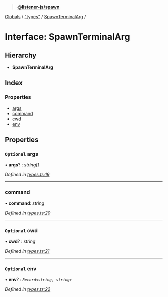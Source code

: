 > **[@listener-js/spawn](../README.md)**

[Globals](../globals.md) / ["types"](../modules/_types_.md) / [SpawnTerminalArg](_types_.spawnterminalarg.md) /

# Interface: SpawnTerminalArg

## Hierarchy

* **SpawnTerminalArg**

## Index

### Properties

* [args](_types_.spawnterminalarg.md#optional-args)
* [command](_types_.spawnterminalarg.md#command)
* [cwd](_types_.spawnterminalarg.md#optional-cwd)
* [env](_types_.spawnterminalarg.md#optional-env)

## Properties

### `Optional` args

• **args**? : *string[]*

*Defined in [types.ts:19](https://github.com/listener-js/spawn/blob/daf80b9/src/types.ts#L19)*

___

###  command

• **command**: *string*

*Defined in [types.ts:20](https://github.com/listener-js/spawn/blob/daf80b9/src/types.ts#L20)*

___

### `Optional` cwd

• **cwd**? : *string*

*Defined in [types.ts:21](https://github.com/listener-js/spawn/blob/daf80b9/src/types.ts#L21)*

___

### `Optional` env

• **env**? : *`Record<string, string>`*

*Defined in [types.ts:22](https://github.com/listener-js/spawn/blob/daf80b9/src/types.ts#L22)*